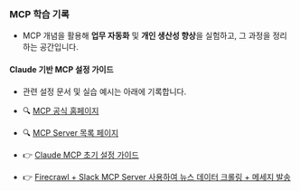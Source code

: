 ### MCP 학습 기록

- MCP 개념을 활용해 **업무 자동화** 및 **개인 생산성 향상**을 실험하고, 그 과정을 정리하는 공간입니다.

#### Claude 기반 MCP 설정 가이드
- 관련 설정 문서 및 실습 예시는 아래에 기록합니다.
- 🔍 [MCP 공식 홈페이지](https://modelcontextprotocol.io/quickstart/user)
- 🔍 [MCP Server 목록 페이지](https://github.com/modelcontextprotocol/servers/tree/main)


- 👉 [Claude MCP 초기 설정 가이드](https://woo2002525.tistory.com/3)
- 👉 [Firecrawl + Slack MCP Server 사용하여 뉴스 데이터 크롤링 + 메세지 발송](https://woo2002525.tistory.com/4)